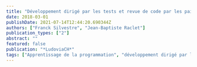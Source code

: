 ```yaml
---
title: "Développement dirigé par les tests et revue de code par les pairs pour l'apprentissage de la programmation"
date: 2018-03-01
publishDate: 2021-07-14T12:44:20.690344Z
authors: ["Franck Silvestre", "Jean-Baptiste Raclet"]
publication_types: ["2"]
abstract: ""
featured: false
publication: "*LudoviaCH*"
tags: ["Apprentissage de la programmation", "développement dirigé par les tests", "revue de code par les pairs", "évaluation par les pairs"]
---
```


